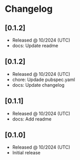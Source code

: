 # Changelog

## [0.1.2]

- Released @ 10/2024 (UTC)
- docs: Update readme

## [0.1.2]

- Released @ 10/2024 (UTC)
- chore: Updade pubspec.yaml
- docs: Update changelog

## [0.1.1]

- Released @ 10/2024 (UTC)
- docs: Add readme

## [0.1.0]

- Released @ 10/2024 (UTC)
- Initial release
